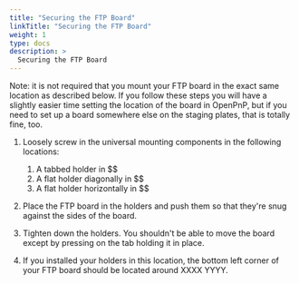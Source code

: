 ```yaml
---
title: "Securing the FTP Board"
linkTitle: "Securing the FTP Board"
weight: 1
type: docs
description: >
  Securing the FTP Board
---
```


Note: it is not required that you mount your FTP board in the exact same location as described below. If you follow these steps you will have a slightly easier time setting the location of the board in OpenPnP, but if you need to set up a board somewhere else on the staging plates, that is totally fine, too.

1. Loosely screw in the universal mounting components in the following locations:
   1. A tabbed holder in $$
   2. A flat holder diagonally in $$
   3. A flat holder horizontally in $$

2. Place the FTP board in the holders and push them so that they're snug against the sides of the board.

3. Tighten down the holders. You shouldn't be able to move the board except by pressing on the tab holding it in place.

4. If you installed your holders in this location, the bottom left corner of your FTP board should be located around XXXX YYYY.
